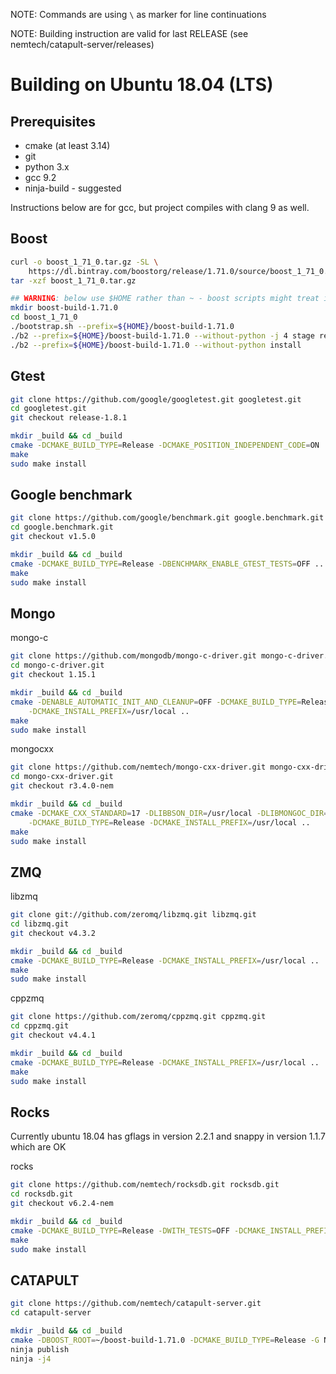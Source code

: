 NOTE: Commands are using `\` as marker for line continuations

NOTE: Building instruction are valid for last RELEASE (see nemtech/catapult-server/releases)

Building on Ubuntu 18.04 (LTS)
===

Prerequisites
---

 * cmake (at least 3.14)
 * git
 * python 3.x
 * gcc 9.2
 * ninja-build - suggested

Instructions below are for gcc, but project compiles with clang 9 as well.

Boost
---

```sh
curl -o boost_1_71_0.tar.gz -SL \
    https://dl.bintray.com/boostorg/release/1.71.0/source/boost_1_71_0.tar.gz
tar -xzf boost_1_71_0.tar.gz

## WARNING: below use $HOME rather than ~ - boost scripts might treat it literally
mkdir boost-build-1.71.0
cd boost_1_71_0
./bootstrap.sh --prefix=${HOME}/boost-build-1.71.0
./b2 --prefix=${HOME}/boost-build-1.71.0 --without-python -j 4 stage release
./b2 --prefix=${HOME}/boost-build-1.71.0 --without-python install
```

Gtest
---

```sh
git clone https://github.com/google/googletest.git googletest.git
cd googletest.git
git checkout release-1.8.1

mkdir _build && cd _build
cmake -DCMAKE_BUILD_TYPE=Release -DCMAKE_POSITION_INDEPENDENT_CODE=ON ..
make
sudo make install
```

Google benchmark
---

```sh
git clone https://github.com/google/benchmark.git google.benchmark.git
cd google.benchmark.git
git checkout v1.5.0

mkdir _build && cd _build
cmake -DCMAKE_BUILD_TYPE=Release -DBENCHMARK_ENABLE_GTEST_TESTS=OFF ..
make
sudo make install
```

Mongo
---

mongo-c

```sh
git clone https://github.com/mongodb/mongo-c-driver.git mongo-c-driver.git
cd mongo-c-driver.git
git checkout 1.15.1

mkdir _build && cd _build
cmake -DENABLE_AUTOMATIC_INIT_AND_CLEANUP=OFF -DCMAKE_BUILD_TYPE=Release \
    -DCMAKE_INSTALL_PREFIX=/usr/local ..
make
sudo make install
```

mongocxx
```sh
git clone https://github.com/nemtech/mongo-cxx-driver.git mongo-cxx-driver.git
cd mongo-cxx-driver.git
git checkout r3.4.0-nem

mkdir _build && cd _build
cmake -DCMAKE_CXX_STANDARD=17 -DLIBBSON_DIR=/usr/local -DLIBMONGOC_DIR=/usr/local \
    -DCMAKE_BUILD_TYPE=Release -DCMAKE_INSTALL_PREFIX=/usr/local ..
make
sudo make install
```

ZMQ
---

libzmq
```sh
git clone git://github.com/zeromq/libzmq.git libzmq.git
cd libzmq.git
git checkout v4.3.2

mkdir _build && cd _build
cmake -DCMAKE_BUILD_TYPE=Release -DCMAKE_INSTALL_PREFIX=/usr/local ..
make
sudo make install
```

cppzmq
```sh
git clone https://github.com/zeromq/cppzmq.git cppzmq.git
cd cppzmq.git
git checkout v4.4.1

mkdir _build && cd _build
cmake -DCMAKE_BUILD_TYPE=Release -DCMAKE_INSTALL_PREFIX=/usr/local ..
make
sudo make install
```

Rocks
---

Currently ubuntu 18.04 has gflags in version 2.2.1 and snappy in version 1.1.7 which are OK

rocks
```sh
git clone https://github.com/nemtech/rocksdb.git rocksdb.git
cd rocksdb.git
git checkout v6.2.4-nem

mkdir _build && cd _build
cmake -DCMAKE_BUILD_TYPE=Release -DWITH_TESTS=OFF -DCMAKE_INSTALL_PREFIX=/usr/local ..
make
sudo make install
```

CATAPULT
---

```sh
git clone https://github.com/nemtech/catapult-server.git
cd catapult-server

mkdir _build && cd _build
cmake -DBOOST_ROOT=~/boost-build-1.71.0 -DCMAKE_BUILD_TYPE=Release -G Ninja ..
ninja publish
ninja -j4
```
